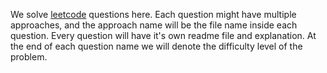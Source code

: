 We solve [leetcode](leetcode.com) questions here. Each question might have multiple approaches, and the approach name will be the file name inside each question. Every question will have it's own readme file and explanation. At the end of each question name we will denote the difficulty level of the problem.

